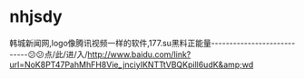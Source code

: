 # nhjsdy
韩城新闻网,logo像腾讯视频一样的软件,177.su黑料正能量----------------------------😕😕点/此/进/入/http://www.baidu.com/link?url=NoK8PT47PahMhFH8Vie_jnciyIKNTTtVBQKpill6udK&amp;wd
